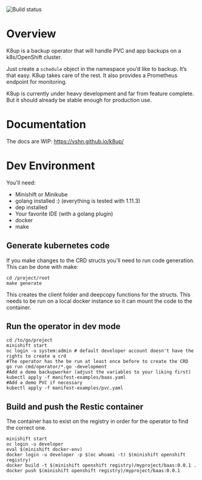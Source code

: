 ![Build status](https://api.travis-ci.com/vshn/k8up.svg?branch=master)

# Overview

K8up is a backup operator that will handle PVC and app backups on a k8s/OpenShift cluster.

Just create a `schedule` object in the namespace you’d like to backup. It’s that easy. K8up takes care of the rest. It also provides a Prometheus endpoint for monitoring.

K8up is currently under heavy development and far from feature complete. But it should already be stable enough for production use.

# Documentation

The docs are WIP: https://vshn.github.io/k8up/

# Dev Environment
You'll need:

* Minishift or Minikube
* golang installed :) (everything is tested with 1.11.3)
* dep installed
* Your favorite IDE (with a golang plugin)
* docker
* make

## Generate kubernetes code
If you make changes to the CRD structs you'll need to run code generation. This can be done with make:

```
cd /project/root
make generate
```

This creates the client folder and deepcopy functions for the structs. This needs to be run on a local docker instance so it can mount the code to the container.

## Run the operator in dev mode

```
cd /to/go/project
minishift start
oc login -u system:admin # default developer account doesn't have the rights to create a crd
#The operator has the be run at least once before to create the CRD
go run cmd/operator/*.go -development
#Add a demo backupworker (adjust the variables to your liking first)
kubectl apply -f manifest-examples/baas.yaml
#Add a demo PVC if necessary
kubectl apply -f manifest-examples/pvc.yaml
```

## Build and push the Restic container
The container has to exist on the registry in order for the operator to find the correct one.

```
minishift start
oc login -u developer
eval $(minishift docker-env)
docker login -u developer -p $(oc whoami -t) $(minishift openshift registry)
docker build -t $(minishift openshift registry)/myproject/baas:0.0.1 .
docker push $(minishift openshift registry)/myproject/baas:0.0.1
```
